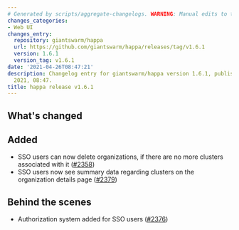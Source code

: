```yaml
---
# Generated by scripts/aggregate-changelogs. WARNING: Manual edits to this files will be overwritten.
changes_categories:
- Web UI
changes_entry:
  repository: giantswarm/happa
  url: https://github.com/giantswarm/happa/releases/tag/v1.6.1
  version: 1.6.1
  version_tag: v1.6.1
date: '2021-04-26T08:47:21'
description: Changelog entry for giantswarm/happa version 1.6.1, published on 26 April
  2021, 08:47.
title: happa release v1.6.1
---
```


## What's changed

## Added

- SSO users can now delete organizations, if there are no more clusters associated with it ([#2358](https://github.com/giantswarm/happa/pull/2358))
- SSO users now see summary data regarding clusters on the organization details page ([#2379](https://github.com/giantswarm/happa/pull/2379))

## Behind the scenes

- Authorization system added for SSO users ([#2376](https://github.com/giantswarm/happa/pull/2376))
